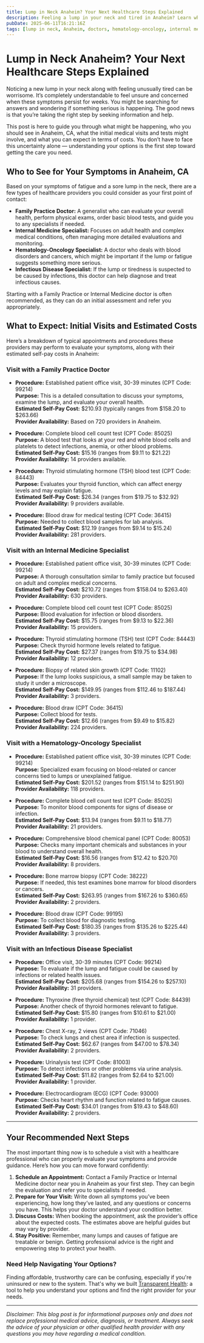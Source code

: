 ```yaml
---
title: Lump in Neck Anaheim? Your Next Healthcare Steps Explained  
description: Feeling a lump in your neck and tired in Anaheim? Learn who to see, initial procedures, costs, and how to take action for your health.  
pubDate: 2025-06-11T16:21:16Z
tags: [lump in neck, Anaheim, doctors, hematology-oncology, internal medicine, family practice, infectious disease, healthcare costs, medical visit]  
---
```


# Lump in Neck Anaheim? Your Next Healthcare Steps Explained

Noticing a new lump in your neck along with feeling unusually tired can be worrisome. It’s completely understandable to feel unsure and concerned when these symptoms persist for weeks. You might be searching for answers and wondering if something serious is happening. The good news is that you’re taking the right step by seeking information and help.

This post is here to guide you through what might be happening, who you should see in Anaheim, CA, what the initial medical visits and tests might involve, and what you can expect in terms of costs. You don’t have to face this uncertainty alone — understanding your options is the first step toward getting the care you need.

## Who to See for Your Symptoms in Anaheim, CA

Based on your symptoms of fatigue and a sore lump in the neck, there are a few types of healthcare providers you could consider as your first point of contact:

- **Family Practice Doctor:** A generalist who can evaluate your overall health, perform physical exams, order basic blood tests, and guide you to any specialists if needed.
- **Internal Medicine Specialist:** Focuses on adult health and complex medical conditions, often managing more detailed evaluations and monitoring.
- **Hematology-Oncology Specialist:** A doctor who deals with blood disorders and cancers, which might be important if the lump or fatigue suggests something more serious.
- **Infectious Disease Specialist:** If the lump or tiredness is suspected to be caused by infections, this doctor can help diagnose and treat infectious causes.

Starting with a Family Practice or Internal Medicine doctor is often recommended, as they can do an initial assessment and refer you appropriately.

## What to Expect: Initial Visits and Estimated Costs

Here’s a breakdown of typical appointments and procedures these providers may perform to evaluate your symptoms, along with their estimated self-pay costs in Anaheim:

### Visit with a Family Practice Doctor

- **Procedure:** Established patient office visit, 30-39 minutes (CPT Code: 99214)  
  **Purpose:** This is a detailed consultation to discuss your symptoms, examine the lump, and evaluate your overall health.  
  **Estimated Self-Pay Cost:** $210.93 (typically ranges from $158.20 to $263.66)  
  **Provider Availability:** Based on 720 providers in Anaheim.

- **Procedure:** Complete blood cell count test (CPT Code: 85025)  
  **Purpose:** A blood test that looks at your red and white blood cells and platelets to detect infections, anemia, or other blood problems.  
  **Estimated Self-Pay Cost:** $15.16 (ranges from $9.11 to $21.22)  
  **Provider Availability:** 14 providers available.

- **Procedure:** Thyroid stimulating hormone (TSH) blood test (CPT Code: 84443)  
  **Purpose:** Evaluates your thyroid function, which can affect energy levels and may explain fatigue.  
  **Estimated Self-Pay Cost:** $26.34 (ranges from $19.75 to $32.92)  
  **Provider Availability:** 9 providers available.

- **Procedure:** Blood draw for medical testing (CPT Code: 36415)  
  **Purpose:** Needed to collect blood samples for lab analysis.  
  **Estimated Self-Pay Cost:** $12.19 (ranges from $9.14 to $15.24)  
  **Provider Availability:** 281 providers.

### Visit with an Internal Medicine Specialist

- **Procedure:** Established patient office visit, 30-39 minutes (CPT Code: 99214)  
  **Purpose:** A thorough consultation similar to family practice but focused on adult and complex medical concerns.  
  **Estimated Self-Pay Cost:** $210.72 (ranges from $158.04 to $263.40)  
  **Provider Availability:** 630 providers.

- **Procedure:** Complete blood cell count test (CPT Code: 85025)  
  **Purpose:** Blood evaluation for infection or blood disorders.  
  **Estimated Self-Pay Cost:** $15.75 (ranges from $9.13 to $22.36)  
  **Provider Availability:** 15 providers.

- **Procedure:** Thyroid stimulating hormone (TSH) test (CPT Code: 84443)  
  **Purpose:** Check thyroid hormone levels related to fatigue.  
  **Estimated Self-Pay Cost:** $27.37 (ranges from $19.75 to $34.98)  
  **Provider Availability:** 12 providers.

- **Procedure:** Biopsy of related skin growth (CPT Code: 11102)  
  **Purpose:** If the lump looks suspicious, a small sample may be taken to study it under a microscope.  
  **Estimated Self-Pay Cost:** $149.95 (ranges from $112.46 to $187.44)  
  **Provider Availability:** 3 providers.

- **Procedure:** Blood draw (CPT Code: 36415)  
  **Purpose:** Collect blood for tests.  
  **Estimated Self-Pay Cost:** $12.66 (ranges from $9.49 to $15.82)  
  **Provider Availability:** 224 providers.

### Visit with a Hematology-Oncology Specialist

- **Procedure:** Established patient office visit, 30-39 minutes (CPT Code: 99214)  
  **Purpose:** Specialized exam focusing on blood-related or cancer concerns tied to lumps or unexplained fatigue.  
  **Estimated Self-Pay Cost:** $201.52 (ranges from $151.14 to $251.90)  
  **Provider Availability:** 118 providers.

- **Procedure:** Complete blood cell count test (CPT Code: 85025)  
  **Purpose:** To monitor blood components for signs of disease or infection.  
  **Estimated Self-Pay Cost:** $13.94 (ranges from $9.11 to $18.77)  
  **Provider Availability:** 21 providers.

- **Procedure:** Comprehensive blood chemical panel (CPT Code: 80053)  
  **Purpose:** Checks many important chemicals and substances in your blood to understand overall health.  
  **Estimated Self-Pay Cost:** $16.56 (ranges from $12.42 to $20.70)  
  **Provider Availability:** 8 providers.

- **Procedure:** Bone marrow biopsy (CPT Code: 38222)  
  **Purpose:** If needed, this test examines bone marrow for blood disorders or cancers.  
  **Estimated Self-Pay Cost:** $263.95 (ranges from $167.26 to $360.65)  
  **Provider Availability:** 2 providers.

- **Procedure:** Blood draw (CPT Code: 99195)  
  **Purpose:** To collect blood for diagnostic testing.  
  **Estimated Self-Pay Cost:** $180.35 (ranges from $135.26 to $225.44)  
  **Provider Availability:** 3 providers.

### Visit with an Infectious Disease Specialist

- **Procedure:** Office visit, 30-39 minutes (CPT Code: 99214)  
  **Purpose:** To evaluate if the lump and fatigue could be caused by infections or related health issues.  
  **Estimated Self-Pay Cost:** $205.68 (ranges from $154.26 to $257.10)  
  **Provider Availability:** 31 providers.

- **Procedure:** Thyroxine (free thyroid chemical) test (CPT Code: 84439)  
  **Purpose:** Another check of thyroid hormones relevant to fatigue.  
  **Estimated Self-Pay Cost:** $15.80 (ranges from $10.61 to $21.00)  
  **Provider Availability:** 1 provider.

- **Procedure:** Chest X-ray, 2 views (CPT Code: 71046)  
  **Purpose:** To check lungs and chest area if infection is suspected.  
  **Estimated Self-Pay Cost:** $62.67 (ranges from $47.00 to $78.34)  
  **Provider Availability:** 2 providers.

- **Procedure:** Urinalysis test (CPT Code: 81003)  
  **Purpose:** To detect infections or other problems via urine analysis.  
  **Estimated Self-Pay Cost:** $11.82 (ranges from $2.64 to $21.00)  
  **Provider Availability:** 1 provider.

- **Procedure:** Electrocardiogram (ECG) (CPT Code: 93000)  
  **Purpose:** Checks heart rhythm and function related to fatigue causes.  
  **Estimated Self-Pay Cost:** $34.01 (ranges from $19.43 to $48.60)  
  **Provider Availability:** 2 providers.

---

## Your Recommended Next Steps

The most important thing now is to schedule a visit with a healthcare professional who can properly evaluate your symptoms and provide guidance. Here’s how you can move forward confidently:

1. **Schedule an Appointment:** Contact a Family Practice or Internal Medicine doctor near you in Anaheim as your first step. They can begin the evaluation and refer you to specialists if needed.
2. **Prepare for Your Visit:** Write down all symptoms you’ve been experiencing, how long they’ve lasted, and any questions or concerns you have. This helps your doctor understand your condition better.
3. **Discuss Costs:** When booking the appointment, ask the provider’s office about the expected costs. The estimates above are helpful guides but may vary by provider.
4. **Stay Positive:** Remember, many lumps and causes of fatigue are treatable or benign. Getting professional advice is the right and empowering step to protect your health.

### Need Help Navigating Your Options?

Finding affordable, trustworthy care can be confusing, especially if you're uninsured or new to the system. That's why we built [Transparent Health](https://transparenthealth.ai): a tool to help you understand your options and find the right provider for your needs. 

---

*Disclaimer: This blog post is for informational purposes only and does not replace professional medical advice, diagnosis, or treatment. Always seek the advice of your physician or other qualified health provider with any questions you may have regarding a medical condition.*